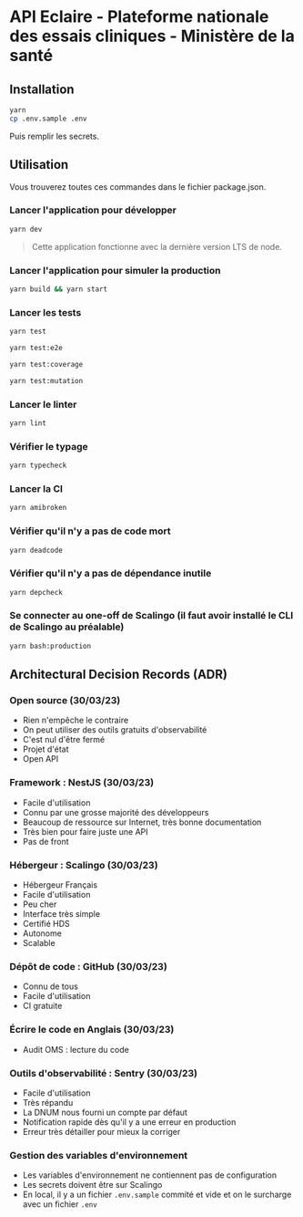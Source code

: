 # API Eclaire - Plateforme nationale des essais cliniques - Ministère de la santé

## Installation

```bash
yarn
cp .env.sample .env
```

Puis remplir les secrets.

## Utilisation

Vous trouverez toutes ces commandes dans le fichier package.json.

### Lancer l'application pour développer

```bash
yarn dev
```

> Cette application fonctionne avec la dernière version LTS de node.

### Lancer l'application pour simuler la production

```bash
yarn build && yarn start
```

### Lancer les tests

```bash
yarn test

yarn test:e2e

yarn test:coverage

yarn test:mutation
```

### Lancer le linter

```bash
yarn lint
```

### Vérifier le typage

```bash
yarn typecheck
```

### Lancer la CI

```bash
yarn amibroken
```

### Vérifier qu'il n'y a pas de code mort

```bash
yarn deadcode
```

### Vérifier qu'il n'y a pas de dépendance inutile

```bash
yarn depcheck
```

### Se connecter au one-off de Scalingo (il faut avoir installé le CLI de Scalingo au préalable)

```bash
yarn bash:production
```

## Architectural Decision Records (ADR)

### Open source (30/03/23)

- Rien n'empêche le contraire
- On peut utiliser des outils gratuits d'observabilité
- C'est nul d'être fermé
- Projet d'état
- Open API

### Framework : NestJS (30/03/23)

- Facile d'utilisation
- Connu par une grosse majorité des développeurs
- Beaucoup de ressource sur Internet, très bonne documentation
- Très bien pour faire juste une API
- Pas de front

### Hébergeur : Scalingo (30/03/23)

- Hébergeur Français
- Facile d'utilisation
- Peu cher
- Interface très simple
- Certifié HDS
- Autonome
- Scalable

### Dépôt de code : GitHub (30/03/23)

- Connu de tous
- Facile d'utilisation
- CI gratuite

### Écrire le code en Anglais (30/03/23)

- Audit OMS : lecture du code

### Outils d'observabilité : Sentry (30/03/23)

- Facile d'utilisation
- Très répandu
- La DNUM nous fourni un compte par défaut
- Notification rapide dès qu'il y a une erreur en production
- Erreur très détailler pour mieux la corriger

### Gestion des variables d'environnement

- Les variables d'environnement ne contiennent pas de configuration
- Les secrets doivent être sur Scalingo
- En local, il y a un fichier `.env.sample` commité et vide et on le surcharge avec un fichier `.env`
